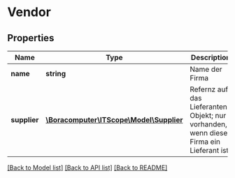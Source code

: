 # Vendor

## Properties
Name | Type | Description | Notes
------------ | ------------- | ------------- | -------------
**name** | **string** | Name der Firma | [optional] 
**supplier** | [**\Boracomputer\ITScope\Model\Supplier**](Supplier.md) | Refernz auf das Lieferanten-Objekt; nur vorhanden, wenn diese Firma ein Lieferant ist | 

[[Back to Model list]](../README.md#documentation-for-models) [[Back to API list]](../README.md#documentation-for-api-endpoints) [[Back to README]](../README.md)


